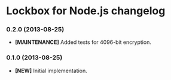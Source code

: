 # Lockbox for Node.js changelog

### 0.2.0 (2013-08-25)

- **[MAINTENANCE]** Added tests for 4096-bit encryption.

### 0.1.0 (2013-08-25)

- **[NEW]** Initial implementation.
